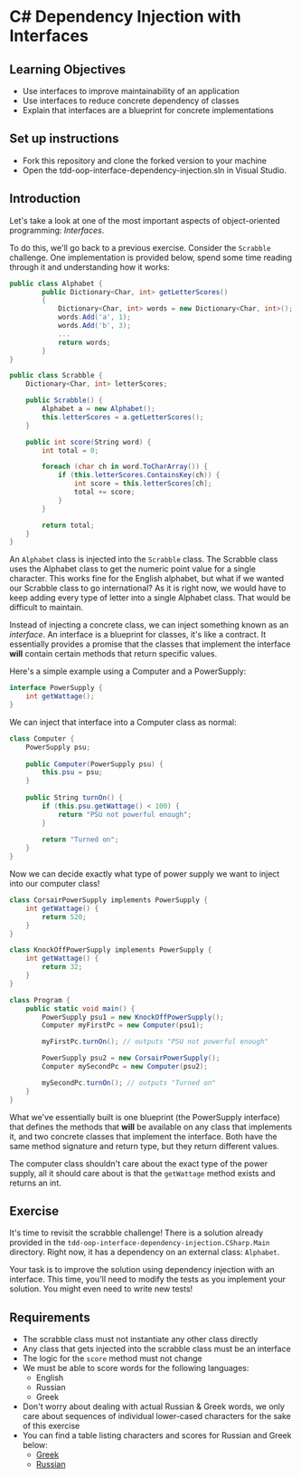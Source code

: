 # C# Dependency Injection with Interfaces

## Learning Objectives
- Use interfaces to improve maintainability of an application
- Use interfaces to reduce concrete dependency of classes
- Explain that interfaces are a blueprint for concrete implementations

## Set up instructions
- Fork this repository and clone the forked version to your machine
- Open the tdd-oop-interface-dependency-injection.sln in Visual Studio.

## Introduction

Let's take a look at one of the most important aspects of object-oriented programming: *Interfaces*.

To do this, we'll go back to a previous exercise. Consider the `Scrabble` challenge. One implementation is provided below, spend some time reading through it and understanding how it works:

```c#
public class Alphabet {
        public Dictionary<Char, int> getLetterScores()
        {
            Dictionary<Char, int> words = new Dictionary<Char, int>();
            words.Add('a', 1);
            words.Add('b', 3);
            ...
            return words;
        }
}

public class Scrabble {
    Dictionary<Char, int> letterScores;

    public Scrabble() {
        Alphabet a = new Alphabet();
        this.letterScores = a.getLetterScores();
    }

    public int score(String word) {
        int total = 0;

        foreach (char ch in word.ToCharArray()) {
            if (this.letterScores.ContainsKey(ch)) {
                int score = this.letterScores[ch];
                total += score;
            }
        }

        return total;
    }
}
```

An `Alphabet` class is injected into the `Scrabble` class. The Scrabble class uses the Alphabet class to get the numeric point value for a single character. This works fine for the English alphabet, but what if we wanted our Scrabble class to go international? As it is right now, we would have to keep adding every type of letter into a single Alphabet class. That would be difficult to maintain.

Instead of injecting a concrete class, we can inject something known as an *interface*. An interface is a blueprint for classes, it's like a contract. It essentially provides a promise that the classes that implement the interface **will** contain certain methods that return specific values.

Here's a simple example using a Computer and a PowerSupply:

```c#
interface PowerSupply {
    int getWattage();
}
```

We can inject that interface into a Computer class as normal:

```c#
class Computer {
    PowerSupply psu;
    
    public Computer(PowerSupply psu) {
        this.psu = psu;
    }
    
    public String turnOn() {
        if (this.psu.getWattage() < 100) {
            return "PSU not powerful enough";
        }
        
        return "Turned on";
    }
}
```

Now we can decide exactly what type of power supply we want to inject into our computer class!

```c#
class CorsairPowerSupply implements PowerSupply {
    int getWattage() {
        return 520;
    }
}

class KnockOffPowerSupply implements PowerSupply {
    int getWattage() {
        return 32;
    }
}

class Program {
    public static void main() {
        PowerSupply psu1 = new KnockOffPowerSupply();
        Computer myFirstPc = new Computer(psu1);

        myFirstPc.turnOn(); // outputs "PSU not powerful enough"

        PowerSupply psu2 = new CorsairPowerSupply();
        Computer mySecondPc = new Computer(psu2);

        mySecondPc.turnOn(); // outputs "Turned on"
    }
}
```

What we've essentially built is one blueprint (the PowerSupply interface) that defines the methods that **will** be available on any class that implements it, and two concrete classes that implement the interface. Both have the same method signature and return type, but they return different values.

The computer class shouldn't care about the exact type of the power supply, all it should care about is that the `getWattage` method exists and returns an int.

## Exercise

It's time to revisit the scrabble challenge! There is a solution already provided in the `tdd-oop-interface-dependency-injection.CSharp.Main` directory. Right now, it has a dependency on an external class: `Alphabet`.

Your task is to improve the solution using dependency injection with an interface. This time, you'll need to modify the tests as you implement your solution. You might even need to write new tests!

## Requirements

- The scrabble class must not instantiate any other class directly
- Any class that gets injected into the scrabble class must be an interface
- The logic for the `score` method must not change
- We must be able to score words for the following languages:
  - English
  - Russian
  - Greek
- Don't worry about dealing with actual Russian & Greek words, we only care about sequences of individual lower-cased characters for the sake of this exercise
- You can find a table listing characters and scores for Russian and Greek below:
  - [Greek](./GREEK_LETTER_SCORES.md)
  - [Russian](./RUSSIAN_LETTER_SCORES.md)

